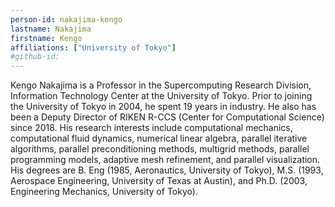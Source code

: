 ```yaml
---
person-id: nakajima-kengo
lastname: Nakajima
firstname: Kengo
affiliations: ["University of Tokyo"]
#github-id: 
---
```

Kengo Nakajima is a Professor in the Supercomputing Research Division, Information Technology Center at the University of Tokyo. Prior to joining the University of Tokyo in 2004, he spent 19 years in industry. He also has been a Deputy Director of RIKEN R-CCS (Center for Computational Science) since 2018. His research interests include computational mechanics, computational fluid dynamics, numerical linear algebra, parallel iterative algorithms, parallel preconditioning methods, multigrid methods, parallel programming models, adaptive mesh refinement, and parallel visualization. His degrees are B. Eng (1985, Aeronautics, University of Tokyo), M.S. (1993, Aerospace Engineering, University of Texas at Austin), and Ph.D. (2003, Engineering Mechanics, University of Tokyo).
